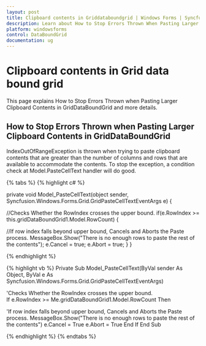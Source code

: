 ```yaml
---
layout: post
title: Clipboard contents in Griddataboundgrid | Windows Forms | Syncfusion
description: Learn about How to Stop Errors Thrown When Pasting Larger Clipboard Contents in Windows Forms GridDataBoundGrid and more.
platform: windowsforms
control: DataBoundGrid
documentation: ug
---
```


# Clipboard contents in Grid data bound grid

This page explains How to Stop Errors Thrown when Pasting Larger Clipboard Contents in GridDataBoundGrid and more details.

## How to Stop Errors Thrown when Pasting Larger Clipboard Contents in GridDataBoundGrid

IndexOutOfRangeException is thrown when trying to paste clipboard contents that are greater than the number of columns and rows that are available to accommodate the contents. To stop the exception, a condition check at Model.PasteCellText handler will do good.

{% tabs %}
{% highlight c# %}

private void Model_PasteCellText(object sender, Syncfusion.Windows.Forms.Grid.GridPasteCellTextEventArgs e)
{

//Checks Whether the RowIndex crosses the upper bound.
     if(e.RowIndex >= this.gridDataBoundGrid1.Model.RowCount)
     {

//If row index falls beyond upper bound, Cancels and Aborts the Paste process.
         MessageBox.Show("There is no enough rows to paste the rest of the contents");
         e.Cancel = true;
         e.Abort = true;
     }
}

{% endhighlight %}

{% highlight vb %}
Private Sub Model_PasteCellText(ByVal sender As Object, ByVal e As Syncfusion.Windows.Forms.Grid.GridPasteCellTextEventArgs)

'Checks Whether the RowIndex crosses the upper bound.  
If e.RowIndex >= Me.gridDataBoundGrid1.Model.RowCount Then

'If row index falls beyond upper bound, Cancels and Aborts the Paste process.
MessageBox.Show("There is no enough rows to paste the rest of the contents")
e.Cancel = True
e.Abort = True
End If
End Sub

{% endhighlight %}
{% endtabs %}
